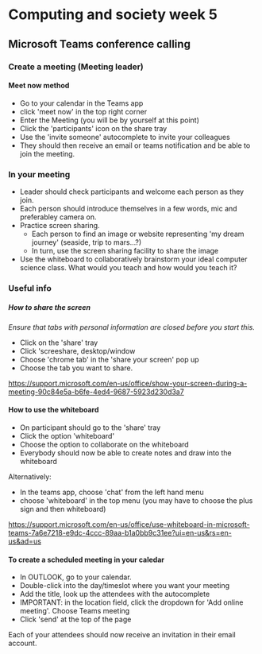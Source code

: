 # Computing and society week 5
## Microsoft Teams conference calling


### Create a meeting (Meeting leader)

#### Meet now method

- Go to your calendar in the Teams app
- click 'meet now' in the top right corner
- Enter the Meeting (you will be by yourself at this point)
- Click the 'participants' icon on the share tray
- Use the 'invite someone' autocomplete to invite your colleagues
- They should then receive an email or teams notification and be able to join the meeting.


### In your meeting

- Leader should check participants and welcome each person as they join.
- Each person should introduce themselves in a few words, mic and preferabley camera on.
- Practice screen sharing.
    * Each person to find an image or website representing 'my dream journey' (seaside, trip to mars...?)
    * In turn, use the screen sharing facility to share the image
- Use the whiteboard to collaboratively brainstorm your ideal computer science class. What would you teach and how would  you teach it?


###  Useful info

##### How to share the screen

_Ensure that tabs with personal information are closed before you start this._
- Click on the 'share' tray
- Click 'screeshare, desktop/window
- Choose 'chrome tab' in the 'share your screen' pop up
- Choose the tab you want to share.

https://support.microsoft.com/en-us/office/show-your-screen-during-a-meeting-90c84e5a-b6fe-4ed4-9687-5923d230d3a7


#### How to use the whiteboard

- On participant should go to the 'share' tray
- Click the option 'whiteboard'
- Choose the option to collaborate on the whiteboard
- Everybody should now be able to create notes and draw into the whiteboard

Alternatively:
- In the teams app, choose 'chat' from the left hand menu
- choose 'whiteboard' in the top menu (you may have to choose the plus sign and then whiteboard)

https://support.microsoft.com/en-us/office/use-whiteboard-in-microsoft-teams-7a6e7218-e9dc-4ccc-89aa-b1a0bb9c31ee?ui=en-us&rs=en-us&ad=us


#### To create a scheduled meeting in your caledar

- In OUTLOOK, go to your calendar.
- Double-click into the day/timeslot where you want your meeting
- Add the title, look up the attendees with the autocomplete
- IMPORTANT: in the location field, click the dropdown for 'Add online meeting'.  Choose Teams meeting
- Click 'send' at the top of the page

Each of your attendees should now receive an invitation in their email account.
